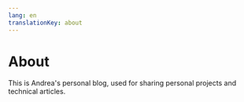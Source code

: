 ```yaml
---
lang: en
translationKey: about
---
```


# About

This is Andrea's personal blog, used for sharing personal projects and technical articles.
